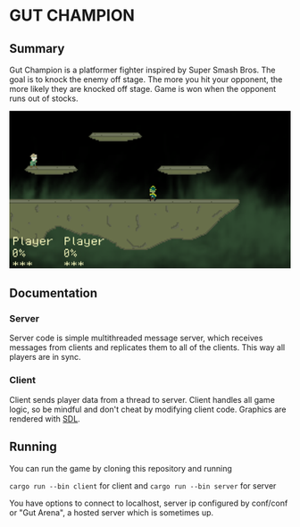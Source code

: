 # GUT CHAMPION

## Summary

Gut Champion is a platformer fighter inspired by Super Smash Bros. The goal is to knock the enemy off stage. The more you hit your opponent, the more likely they are knocked off stage. Game is won when the opponent runs out of stocks.

![Image of stage](screenshots/screenshot_1.png)



## Documentation

### Server
Server code is simple multithreaded message server, which receives messages from clients and replicates them to all of the clients. This way all players are in sync.

### Client
Client sends player data from a thread to server. Client handles all game logic, so be mindful and don't cheat by modifying client code.
Graphics are rendered with [SDL](https://github.com/Rust-SDL2/rust-sdl2).

## Running

You can run the game by cloning this repository and running 

```cargo run --bin client``` for client and
```cargo run --bin server``` for server

You have options to connect to localhost, server ip configured by conf/conf or "Gut Arena", a hosted server which is sometimes up.
